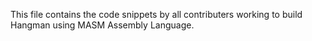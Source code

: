 This file contains the code snippets by all contributers working to build Hangman using MASM Assembly Language.

